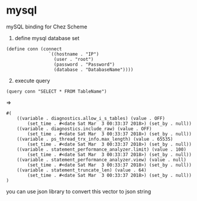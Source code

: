 # mysql

mySQL binding for Chez Scheme

1. define mysql database set

```
(define conn (connect 
                `((hostname . "IP")
                  (user . "root")
                  (password . "Password")
                  (database . "DatabaseName"))))
``` 

2. execute query

`(query conn "SELECT * FROM TableName")`

=>

```
#(
    ((variable . diagnostics.allow_i_s_tables) (value . OFF) 
        (set_time . #<date Sat Mar  3 00:33:37 2018>) (set_by . null))
    ((variable . diagnostics.include_raw) (value . OFF) 
        (set_time . #<date Sat Mar  3 00:33:37 2018>) (set_by . null)) 
    ((variable . ps_thread_trx_info.max_length) (value . 65535) 
        (set_time . #<date Sat Mar  3 00:33:37 2018>) (set_by . null)) 
    ((variable . statement_performance_analyzer.limit) (value . 100)
        (set_time . #<date Sat Mar  3 00:33:37 2018>) (set_by . null)) 
    ((variable . statement_performance_analyzer.view) (value . null)
        (set_time . #<date Sat Mar  3 00:33:37 2018>) (set_by . null)) 
    ((variable . statement_truncate_len) (value . 64) 
        (set_time . #<date Sat Mar  3 00:33:37 2018>) (set_by . null))
)
```

you can use json library to convert this vector to json string
